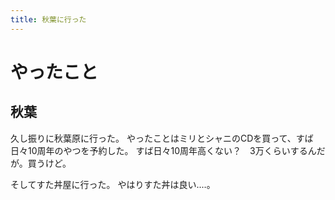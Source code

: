 ```yaml
---
title: 秋葉に行った
---
```


# やったこと

## 秋葉

久し振りに秋葉原に行った。
やったことはミリとシャニのCDを買って、すば日々10周年のやつを予約した。
すば日々10周年高くない？　3万くらいするんだが。買うけど。

そしてすた丼屋に行った。
やはりすた丼は良い‥‥。
